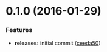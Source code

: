 <a name="0.1.0"></a>
# 0.1.0 (2016-01-29)


### Features

* **releases:** initial commit ([ceeda50](https://github.com/hypeJunction/Elgg-notifications_log/commit/ceeda50))



